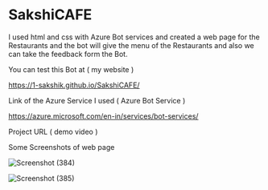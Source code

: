 # SakshiCAFE

I used html and css with Azure Bot services and created a web page for the Restaurants and the bot will give the menu of the Restaurants and also we can take the feedback form the Bot.

You can test this Bot at ( my website )

https://1-sakshik.github.io/SakshiCAFE/

Link of the Azure Service I used ( Azure Bot Service )

https://azure.microsoft.com/en-in/services/bot-services/

Project URL ( demo video )



Some Screenshots of web page 

![Screenshot (384)](https://user-images.githubusercontent.com/101929086/164251121-bb49ef4b-de47-44ad-aa73-b39e86f9a8fc.png)

![Screenshot (385)](https://user-images.githubusercontent.com/101929086/164251230-411c00f0-6a29-45ff-a2a1-ebbd070fb8d4.png)











